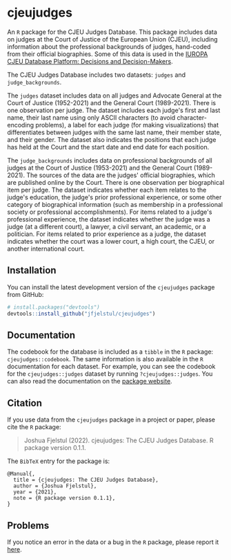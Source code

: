 # cjeujudges

An `R` package for the CJEU Judges Database. This package includes data on judges at the Court of Justice of the European Union (CJEU), including information about the professional backgrounds of judges, hand-coded from their official biographies. Some of this data is used in the [IUROPA CJEU Database Platform: Decisions and Decision-Makers](https://www.iuropa.pol.gu.se).

The CJEU Judges Database includes two datasets: `judges` and `judge_backgrounds`.

The `judges` dataset includes data on all judges and Advocate General at the Court of Justice (1952-2021) and the General Court (1989-2021). There is one observation per judge. The dataset includes each judge's first and last name, their last name using only ASCII characters (to avoid character-encoding problems), a label for each judge (for making visualizations) that differentiates between judges with the same last name, their member state, and their gender. The dataset also indicates the positions that each judge has held at the Court and the start date and end date for each position.

The `judge_backgrounds` includes data on professional backgrounds of all judges at the Court of Justice (1953-2021) and the General Court (1989-2021). The sources of the data are the judges' official biographies, which are published online by the Court. There is one observation per biographical item per judge. The dataset indicates whether each item relates to the judge's education, the judge's prior professional experience, or some other category of biographical information (such as membership in a professional society or professional accomplishments). For items related to a judge's professional experience, the dataset indicates whether the judge was a judge (at a different court), a lawyer, a civil servant, an academic, or a politician. For items related to prior experience as a judge, the dataset indicates whether the court was a lower court, a high court, the CJEU, or another international court.

## Installation

You can install the latest development version of the `cjeujudges` package from GitHub:

```r
# install.packages("devtools")
devtools::install_github("jfjelstul/cjeujudges")
```

## Documentation

The codebook for the database is included as a `tibble` in the `R` package: `cjeujudges::codebook`. The same information is also available in the `R` documentation for each dataset. For example, you can see the codebook for the `cjeujudges::judges` dataset by running `?cjeujudges::judges`. You can also read the documentation on the [package website](https://jfjelstul.github.io/cjeujudges/).

## Citation

If you use data from the `cjeujudges` package in a project or paper, please cite the `R` package:

> Joshua Fjelstul (2022). cjeujudges: The CJEU Judges Database. R package version 0.1.1.

The `BibTeX` entry for the package is:

```
@Manual{,
  title = {cjeujudges: The CJEU Judges Database},
  author = {Joshua Fjelstul},
  year = {2021},
  note = {R package version 0.1.1},
}
```

## Problems

If you notice an error in the data or a bug in the `R` package, please report it [here](https://github.com/jfjelstul/cjeujudges/issues).
